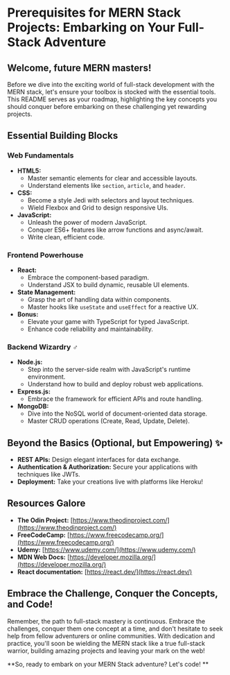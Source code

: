 # Prerequisites for MERN Stack Projects: Embarking on Your Full-Stack Adventure 

## Welcome, future MERN masters! 

Before we dive into the exciting world of full-stack development with the MERN stack, let's ensure your toolbox is stocked with the essential tools. This README serves as your roadmap, highlighting the key concepts you should conquer before embarking on these challenging yet rewarding projects.

## Essential Building Blocks ️

### Web Fundamentals

- **HTML5:**
    - Master semantic elements for clear and accessible layouts.
    - Understand elements like `section`, `article`, and `header`.
- **CSS:** 
    - Become a style Jedi with selectors and layout techniques.
    - Wield Flexbox and Grid to design responsive UIs.
- **JavaScript:** 
    - Unleash the power of modern JavaScript.
    - Conquer ES6+ features like arrow functions and async/await.
    - Write clean, efficient code.

### Frontend Powerhouse 

- **React:** 
    - Embrace the component-based paradigm.
    - Understand JSX to build dynamic, reusable UI elements.
- **State Management:** 
    - Grasp the art of handling data within components.
    - Master hooks like `useState` and `useEffect` for a reactive UX.
- **Bonus:** 
    - Elevate your game with TypeScript for typed JavaScript.
    - Enhance code reliability and maintainability.

### Backend Wizardry ‍♂️

- **Node.js:** 
    - Step into the server-side realm with JavaScript's runtime environment.
    - Understand how to build and deploy robust web applications.
- **Express.js:** 
    - Embrace the framework for efficient APIs and route handling.
- **MongoDB:** 
    - Dive into the NoSQL world of document-oriented data storage.
    - Master CRUD operations (Create, Read, Update, Delete).

## Beyond the Basics (Optional, but Empowering) ✨

- **REST APIs:** Design elegant interfaces for data exchange.
- **Authentication & Authorization:** Secure your applications with techniques like JWTs.
- **Deployment:** Take your creations live with platforms like Heroku!

## Resources Galore 

- **The Odin Project:** [https://www.theodinproject.com/](https://www.theodinproject.com/)
- **FreeCodeCamp:** [https://www.freecodecamp.org/](https://www.freecodecamp.org/)
- **Udemy:** [https://www.udemy.com/](https://www.udemy.com/)
- **MDN Web Docs:** [https://developer.mozilla.org/](https://developer.mozilla.org/)
- **React documentation:** [https://react.dev/](https://react.dev/)

## Embrace the Challenge, Conquer the Concepts, and Code! 

Remember, the path to full-stack mastery is continuous. Embrace the challenges, conquer them one concept at a time, and don't hesitate to seek help from fellow adventurers or online communities. With dedication and practice, you'll soon be wielding the MERN stack like a true full-stack warrior, building amazing projects and leaving your mark on the web!

**So, ready to embark on your MERN Stack adventure? Let's code! **
